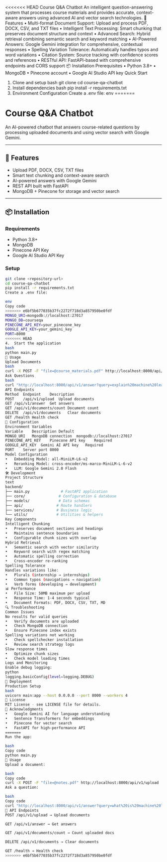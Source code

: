 <<<<<<< HEAD
Course Q&A Chatbot
An intelligent question-answering system that processes course materials and provides accurate, context-aware answers using advanced AI and vector search technologies.
🚀 Features
•	Multi-format Document Support: Upload and process PDF, DOCX, CSV, and TXT files
•	Intelligent Text Processing: Smart chunking that preserves document structure and context
•	Advanced Search: Hybrid retrieval combining semantic search and keyword matching
•	AI-Powered Answers: Google Gemini integration for comprehensive, contextual responses
•	Spelling Variation Tolerance: Automatically handles typos and word variations
•	Citation System: Source tracking with confidence scores and references
•	RESTful API: FastAPI-based with comprehensive endpoints and CORS support
📦 Installation
Prerequisites
•	Python 3.8+
•	MongoDB
•	Pinecone account
•	Google AI Studio API key
Quick Start
1.	Clone and setup
bash
git clone <repository-url>
cd course-qa-chatbot
2.	Install dependencies
bash
pip install -r requirements.txt
3.	Environment Configuration
Create a .env file:
env
=======
# Course Q&A Chatbot

An AI-powered chatbot that answers course-related questions by processing uploaded documents and using vector search with Google Gemini.

---

## 🚀 Features
- Upload PDF, DOCX, CSV, TXT files
- Smart text chunking and context-aware search
- AI-powered answers with Google Gemini
- REST API built with FastAPI
- MongoDB + Pinecone for storage and vector search

---

## 📦 Installation

### Requirements
- Python 3.8+
- MongoDB
- Pinecone API Key
- Google AI Studio API Key

### Setup
```bash
git clone <repository-url>
cd course-qa-chatbot
pip install -r requirements.txt
Create a .env file:

env
Copy code
>>>>>>> e6bf5b677035b37fc2272f718d3a857950be0fdf
MONGO_URI=mongodb://localhost:27017
MONGO_DB=courseqa
PINECONE_API_KEY=your_pinecone_key
GOOGLE_API_KEY=your_gemini_key
PORT=8000
<<<<<<< HEAD
4.	Start the application
bash
python main.py
🚀 Usage
Upload Documents
bash
curl -X POST -F "file=@course_materials.pdf" http://localhost:8000/api/v1/upload
Ask Questions
bash
curl "http://localhost:8000/api/v1/answer?query=explain%20machine%20learning"
API Endpoints
Method	Endpoint	Description
POST	/api/v1/upload	Upload documents
GET	/api/v1/answer	Get answers
GET	/api/v1/documents/count	Document count
DELETE	/api/v1/documents	Clear documents
GET	/health	Health check
🔧 Configuration
Environment Variables
Variable	Description	Default
MONGO_URI	MongoDB connection	mongodb://localhost:27017
PINECONE_API_KEY	Pinecone API key	Required
GOOGLE_API_KEY	Gemini AI API key	Required
PORT	Server port	8000
Model Configuration
•	Embedding Model: all-MiniLM-L6-v2
•	Reranking Model: cross-encoder/ms-marco-MiniLM-L-6-v2
•	LLM: Google Gemini 2.0 Flash
🛠️ Development
Project Structure
text
backend/
├── main.py              # FastAPI application
├── core/               # Configuration & database
├── models/             # Data schemas
├── api/               # Route handlers
├── services/          # Business logic
└── utils/             # Utilities & helpers
Key Components
Intelligent Chunking
•	Preserves document sections and headings
•	Maintains sentence boundaries
•	Configurable chunk sizes with overlap
Hybrid Retrieval
•	Semantic search with vector similarity
•	Keyword search with regex matching
•	Automatic spelling correction
•	Cross-encoder re-ranking
Spelling Tolerance
Handles variations like:
•	Plurals (internship → internships)
•	Common typos (navigations → navigation)
•	Verb forms (developing → development)
📊 Performance
•	File Size: 50MB maximum per upload
•	Response Time: 1-4 seconds typical
•	Document Formats: PDF, DOCX, CSV, TXT, MD
🔍 Troubleshooting
Common Issues
No results for valid queries
•	Verify documents are uploaded
•	Check MongoDB connection
•	Ensure Pinecone index exists
Spelling variations not working
•	Check spellchecker installation
•	Review search strategy logs
Slow response times
•	Optimize chunk sizes
•	Check model loading times
Logs and Monitoring
Enable debug logging:
python
logging.basicConfig(level=logging.DEBUG)
🚀 Deployment
Production Setup
bash
uvicorn main:app --host 0.0.0.0 --port 8000 --workers 4
📄 License
MIT License - see LICENSE file for details.
🙏 Acknowledgments
•	Google Gemini AI for language understanding
•	Sentence Transformers for embeddings
•	Pinecone for vector search
•	FastAPI for high-performance API
=======
Run the app:

bash
Copy code
python main.py
📖 Usage
Upload a document:

bash
Copy code
curl -X POST -F "file=@notes.pdf" http://localhost:8000/api/v1/upload
Ask a question:

bash
Copy code
curl "http://localhost:8000/api/v1/answer?query=what%20is%20machine%20learning"
🔧 API Endpoints
POST /api/v1/upload → Upload documents

GET /api/v1/answer → Get answers

GET /api/v1/documents/count → Count uploaded docs

DELETE /api/v1/documents → Clear documents

GET /health → Health check
>>>>>>> e6bf5b677035b37fc2272f718d3a857950be0fdf

